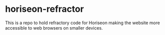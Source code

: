 # horiseon-refractor
This is a repo to hold refractory code for Horiseon making the website more accessible to web browsers on smaller devices. 
